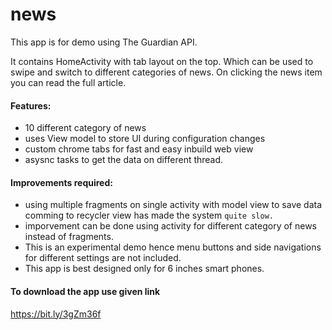 # news
This app is for demo using The Guardian API.

It contains HomeActivity with tab layout on the top. Which can be used to swipe and switch to different categories of news.
On clicking the news item you can read the full article.

#### Features:
* 10 different category of news
* uses View model to store UI during configuration changes
* custom chrome tabs for fast and easy inbuild web view
* asysnc tasks to get the data on different thread.


#### Improvements required:
* using multiple fragments on single activity with model view to save data comming to recycler view has made the system `quite slow.`
* imporvement can be done using activity for different category of news instead of fragments.
* This is an experimental demo hence menu buttons and side navigations for different settings are not included.
* This app is best designed only for 6 inches smart phones.


#### To download the app use given link
https://bit.ly/3gZm36f
